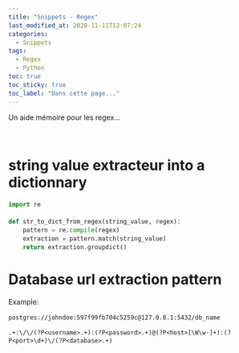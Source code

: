 ```yaml
---
title: "Snippets - Regex"
last_modified_at: 2020-11-11T12:07:24
categories:
  - Snippets
tags:
  - Regex
  - Python
toc: true
toc_sticky: true
toc_label: "Dans cette page..."
---
```


Un aide mémoire pour les regex...

<figure style="width: 0px; visibility: hidden;" id="img-header">
  <a href="/assets/images/memes/code.jpg"><img src="/assets/images/memes/code.jpg"></a>
</figure>

# string value extracteur into a dictionnary
```python
import re

def str_to_dict_from_regex(string_value, regex):
    pattern = re.compile(regex) 
    extraction = pattern.match(string_value)
    return extraction.groupdict()
```

# Database url extraction pattern

Example:
```
postgres://johndoe:597f99fb704c5259c@127.0.0.1:5432/db_name
```

```
.+:\/\/(?P<username>.+):(?P<password>.+)@(?P<host>[\W\w-]+):(?P<port>\d+)\/(?P<database>.+)
```
